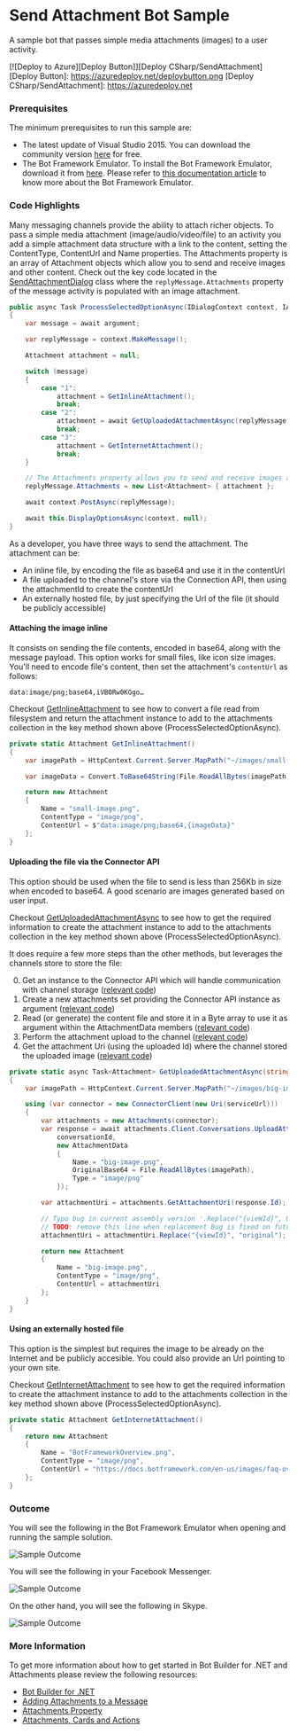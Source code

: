# Send Attachment Bot Sample

A sample bot that passes simple media attachments (images) to a user activity.

[![Deploy to Azure][Deploy Button]][Deploy CSharp/SendAttachment]
[Deploy Button]: https://azuredeploy.net/deploybutton.png
[Deploy CSharp/SendAttachment]: https://azuredeploy.net

### Prerequisites

The minimum prerequisites to run this sample are:
* The latest update of Visual Studio 2015. You can download the community version [here](http://www.visualstudio.com) for free.
* The Bot Framework Emulator. To install the Bot Framework Emulator, download it from [here](https://emulator.botframework.com/). Please refer to [this documentation article](https://github.com/microsoft/botframework-emulator/wiki/Getting-Started) to know more about the Bot Framework Emulator.

### Code Highlights

Many messaging channels provide the ability to attach richer objects. To pass a simple media attachment (image/audio/video/file) to an activity you add a simple attachment data structure with a link to the content, setting the ContentType, ContentUrl and Name properties.
The Attachments property is an array of Attachment objects which allow you to send and receive images and other content. Check out the key code located in the [SendAttachmentDialog](SendAttachmentDialog.cs#L57-L84) class where the `replyMessage.Attachments` property of the message activity is populated with an image attachment.

````C#
public async Task ProcessSelectedOptionAsync(IDialogContext context, IAwaitable<string> argument)
{
    var message = await argument;

    var replyMessage = context.MakeMessage();

    Attachment attachment = null;

    switch (message)
    {
        case "1":
            attachment = GetInlineAttachment();
            break;
        case "2":
            attachment = await GetUploadedAttachmentAsync(replyMessage.ServiceUrl, replyMessage.Conversation.Id);
            break;
        case "3":
            attachment = GetInternetAttachment();
            break;
    }

    // The Attachments property allows you to send and receive images and other content
    replyMessage.Attachments = new List<Attachment> { attachment };

    await context.PostAsync(replyMessage);

    await this.DisplayOptionsAsync(context, null);
}
````

As a developer, you have three ways to send the attachment. The attachment can be:
 - An inline file, by encoding the file as base64 and use it in the contentUrl
 - A file uploaded to the channel's store via the Connection API, then using the attachmentId to create the contentUrl
 - An externally hosted file, by just specifying the Url of the file (it should be publicly accessible)

#### Attaching the image inline

It consists on sending the file contents, encoded in base64, along with the message payload. This option works for small files, like icon size images. 
You'll need to encode file's content, then set the attachment's `contentUrl` as follows:

````
data:image/png;base64,iVBORw0KGgo…
````

Checkout [GetInlineAttachment](SendAttachmentDialog.cs#L86-L98) to see how to convert a file read from filesystem and return the attachment instance to add to the attachments collection in the key method shown above (ProcessSelectedOptionAsync).

````C#
private static Attachment GetInlineAttachment()
{
    var imagePath = HttpContext.Current.Server.MapPath("~/images/small-image.png");

    var imageData = Convert.ToBase64String(File.ReadAllBytes(imagePath));

    return new Attachment
    {
        Name = "small-image.png",
        ContentType = "image/png",
        ContentUrl = $"data:image/png;base64,{imageData}"
    };
}
````

#### Uploading the file via the Connector API

This option should be used when the file to send is less than 256Kb in size when encoded to base64. A good scenario are images generated based on user input.

Checkout [GetUploadedAttachmentAsync](SendAttachmentDialog.cs#L100-L129) to see how to get the required information to create the attachment instance to add to the attachments collection in the key method shown above (ProcessSelectedOptionAsync).

It does require a few more steps than the other methods, but leverages the channels store to store the file:

0. Get an instance to the Connector API which will handle communication with channel storage ([relevant code](SendAttachmentDialog.cs#L104))
1. Create a new attachments set providing the Connector API instance as argument ([relevant code](SendAttachmentDialog.cs#L106))
2. Read (or generate) the content file and store it in a Byte array to use it as argument within the AttachmentData members ([relevant code](SendAttachmentDialog.cs#L112))
3. Perform the attachment upload to the channel ([relevant code](SendAttachmentDialog.cs#L107))
4. Get the attachment Uri (using the uploaded Id) where the channel stored the uploaded image ([relevant code](SendAttachmentDialog.cs#L116))

````C#
private static async Task<Attachment> GetUploadedAttachmentAsync(string serviceUrl, string conversationId)
{
    var imagePath = HttpContext.Current.Server.MapPath("~/images/big-image.png");

    using (var connector = new ConnectorClient(new Uri(serviceUrl)))
    {
        var attachments = new Attachments(connector);
        var response = await attachments.Client.Conversations.UploadAttachmentAsync(
            conversationId,
            new AttachmentData
            {
                Name = "big-image.png",
                OriginalBase64 = File.ReadAllBytes(imagePath),
                Type = "image/png"
            });

        var attachmentUri = attachments.GetAttachmentUri(response.Id);

        // Typo bug in current assembly version '.Replace("{vieWId}", Uri.EscapeDataString(viewId))'.
        // TODO: remove this line when replacement Bug is fixed on future releases. PR: https://github.com/Microsoft/BotBuilder/pull/2079
        attachmentUri = attachmentUri.Replace("{viewId}", "original");

        return new Attachment
        {
            Name = "big-image.png",
            ContentType = "image/png",
            ContentUrl = attachmentUri
        };
    }
}
````

#### Using an externally hosted file

This option is the simplest but requires the image to be already on the Internet and be publicly accesible.
You could also provide an Url pointing to your own site.

Checkout [GetInternetAttachment](SendAttachmentDialog.cs#L131-L139) to see how to get the required information to create the attachment instance to add to the attachments collection in the key method shown above (ProcessSelectedOptionAsync).

````C#
private static Attachment GetInternetAttachment()
{
    return new Attachment
    {
        Name = "BotFrameworkOverview.png",
        ContentType = "image/png",
        ContentUrl = "https://docs.botframework.com/en-us/images/faq-overview/botframework_overview_july.png"
    };
}
````

### Outcome

You will see the following in the Bot Framework Emulator when opening and running the sample solution.

![Sample Outcome](images/outcome-emulator.png)

You will see the following in your Facebook Messenger.

![Sample Outcome](images/outcome-facebook.png)

On the other hand, you will see the following in Skype.

![Sample Outcome](images/outcome-skype.png)

### More Information

To get more information about how to get started in Bot Builder for .NET and Attachments please review the following resources:
* [Bot Builder for .NET](https://docs.botframework.com/en-us/csharp/builder/sdkreference/index.html)
* [Adding Attachments to a Message](https://docs.botframework.com/en-us/core-concepts/attachments)
* [Attachments Property](https://docs.botframework.com/en-us/csharp/builder/sdkreference/activities.html#attachmentsproperty)
* [Attachments, Cards and Actions](https://docs.botframework.com/en-us/csharp/builder/sdkreference/attachments.html)

